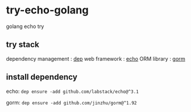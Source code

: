 # try-echo-golang
golang echo try

## try stack

dependency management : [dep](https://github.com/golang/dep)
web framework : [echo](https://github.com/labstack/echo)
ORM library : [gorm](https://github.com/jinzhu/gorm)

## install dependency

echo: `dep ensure -add github.com/labstack/echo@^3.1`

gorm: `dep ensure -add github.com/jinzhu/gorm@^1.92`